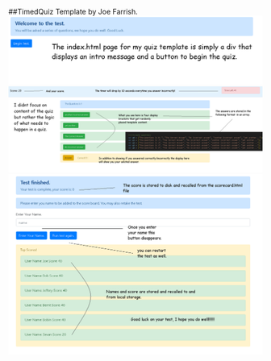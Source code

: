 ##TimedQuiz Template by Joe Farrish.
<img src = "https://github.com/joejoe909/TimedQuiz/blob/master/design%20notes/Intro.png?raw=true" alt = "Quiz Template intro image">
<img src = "https://github.com/joejoe909/TimedQuiz/blob/master/design%20notes/QuizMechanics.png?raw=true" alt = "The Quiz Mechanics">
<img src = "https://github.com/joejoe909/TimedQuiz/blob/master/design%20notes/TheScoreCard.png?raw=true" alt = "The score card">
